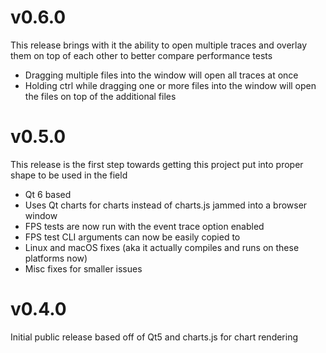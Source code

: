 # v0.6.0
This release brings with it the ability to open multiple traces and overlay them on top of each other to better compare performance tests

 - Dragging multiple files into the window will open all traces at once
 - Holding ctrl while dragging one or more files into the window will open the files on top of the additional files

# v0.5.0
This release is the first step towards getting this project put into proper shape to be used in the field

 - Qt 6 based
 - Uses Qt charts for charts instead of charts.js jammed into a browser window
 - FPS tests are now run with the event trace option enabled
 - FPS test CLI arguments can now be easily copied to
 - Linux and macOS fixes (aka it actually compiles and runs on these platforms now)
 - Misc fixes for smaller issues

# v0.4.0
Initial public release based off of Qt5 and charts.js for chart rendering